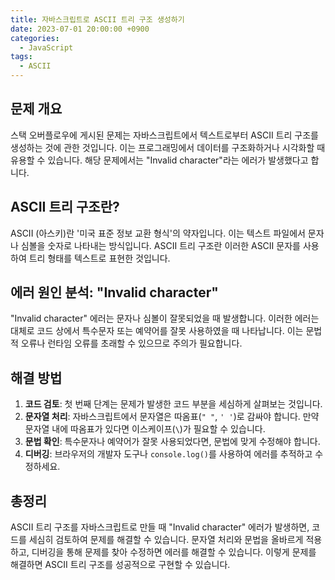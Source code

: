```yaml
---
title: 자바스크립트로 ASCII 트리 구조 생성하기
date: 2023-07-01 20:00:00 +0900
categories:
  - JavaScript
tags:
  - ASCII
---
```


## 문제 개요

스택 오버플로우에 게시된 문제는 자바스크립트에서 텍스트로부터 ASCII 트리 구조를 생성하는 것에 관한 것입니다. 이는 프로그래밍에서 데이터를 구조화하거나 시각화할 때 유용할 수 있습니다. 해당 문제에서는 "Invalid character"라는 에러가 발생했다고 합니다.

## ASCII 트리 구조란?

ASCII (아스키)란 '미국 표준 정보 교환 형식'의 약자입니다. 이는 텍스트 파일에서 문자나 심볼을 숫자로 나타내는 방식입니다. ASCII 트리 구조란 이러한 ASCII 문자를 사용하여 트리 형태를 텍스트로 표현한 것입니다.

## 에러 원인 분석: "Invalid character"

"Invalid character" 에러는 문자나 심볼이 잘못되었을 때 발생합니다. 이러한 에러는 대체로 코드 상에서 특수문자 또는 예약어를 잘못 사용하였을 때 나타납니다. 이는 문법적 오류나 런타임 오류를 초래할 수 있으므로 주의가 필요합니다.

## 해결 방법

1. **코드 검토**: 첫 번째 단계는 문제가 발생한 코드 부분을 세심하게 살펴보는 것입니다. 
2. **문자열 처리**: 자바스크립트에서 문자열은 따옴표(`" "`, `' '`)로 감싸야 합니다. 만약 문자열 내에 따옴표가 있다면 이스케이프(`\`)가 필요할 수 있습니다.
3. **문법 확인**: 특수문자나 예약어가 잘못 사용되었다면, 문법에 맞게 수정해야 합니다.
4. **디버깅**: 브라우저의 개발자 도구나 `console.log()`를 사용하여 에러를 추적하고 수정하세요.

## 총정리

ASCII 트리 구조를 자바스크립트로 만들 때 "Invalid character" 에러가 발생하면, 코드를 세심히 검토하여 문제를 해결할 수 있습니다. 문자열 처리와 문법을 올바르게 적용하고, 디버깅을 통해 문제를 찾아 수정하면 에러를 해결할 수 있습니다. 이렇게 문제를 해결하면 ASCII 트리 구조를 성공적으로 구현할 수 있습니다.